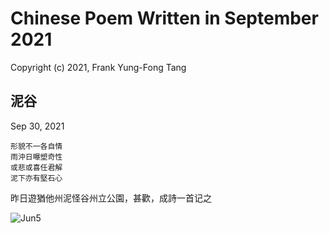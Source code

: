# Chinese Poem Written in September 2021
Copyright (c) 2021, Frank Yung-Fong Tang

## 泥谷
Sep 30, 2021

```
形貌不一各自情
雨沖日曝塑奇性
或悲或喜任君解
泥下亦有堅石心
```
昨日遊猶他州泥怪谷州立公園，甚歡，成詩一首记之


![Jun5](https://lh3.googleusercontent.com/pw/AL9nZEUh2RHZXr0c54JZiUd7CV93BFrmxd2q1jrtgLIK_pxnskYLunWw1PDdT1NuVGnekQEVM0JMCRnfMXCk-D4z3D7d78p9C0mFhGQTLdeb86w8zfotxU9KpB48ELFp78VdBsCgp9fQlR6WlugF07SJYoDRLw=w350-no)

